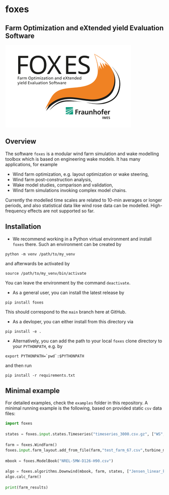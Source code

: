 # foxes
## Farm Optimization and eXtended yield Evaluation Software

![](docs/logo/Logo_FOXES_IWES.svg)

## Overview
The software `foxes` is a modular wind farm simulation and wake modelling toolbox which is based on engineering wake models. It has many applications, for example
- Wind farm optimization, e.g. layout optimization or wake steering,
- Wind farm post-construction analysis,
- Wake model studies, comparison and validation,
- Wind farm simulations invoking complex model chains.

Currently the modelled time scales are related to 10-min averages or longer periods, and also statistical data like wind rose data can be modelled. High-frequency effects are not supported so far.

## Installation
- We recommend working in a Python virtual environment and install `foxes` there. Such an environment can be created by
```
python -m venv /path/to/my_venv
```
and afterwards be activated by
```
source /path/to/my_venv/bin/activate
```
You can leave the environment by the command `deactivate`.
- As a general user, you can install the latest release by
```
pip install foxes
```
This should correspond to the `main` branch here at GitHub.
- As a devloper, you can either install from this directory via
```
pip install -e .
```
- Alternatively, you can add the path to your local `foxes` clone directory to your `PYTHONPATH`, e.g. by
```
export PYTHONPATH=`pwd`:$PYTHONPATH
```
and then run
```
pip install -r requirements.txt
```

## Minimal example

For detailed examples, check the `examples` folder in this repository. A minimal running example is the following, based on provided static `csv` data files:
```python
import foxes

states = foxes.input.states.Timeseries("timeseries_3000.csv.gz", ["WS", "WD","TI","RHO"])

farm = foxes.WindFarm()
foxes.input.farm_layout.add_from_file(farm,"test_farm_67.csv",turbine_models=["Pct"])

mbook = foxes.ModelBook("NREL-5MW-D126-H90.csv")

algo = foxes.algorithms.Downwind(mbook, farm, states, ["Jensen_linear_k007"])
algo.calc_farm()

print(farm_results)
```